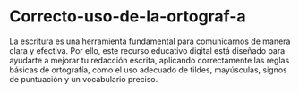 # Correcto-uso-de-la-ortograf-a
La escritura es una herramienta fundamental para comunicarnos de manera clara y efectiva. Por ello, este recurso educativo digital está diseñado para ayudarte a mejorar tu redacción escrita, aplicando correctamente las reglas básicas de ortografía, como el uso adecuado de tildes, mayúsculas, signos de puntuación y un vocabulario preciso.
